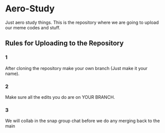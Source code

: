 # Aero-Study
Just aero study things. This is the repository where we are going to upload our meme codes and stuff. 

## Rules for Uploading to the Repository
### 1
After cloning the repository make your own branch (Just make it your name).
### 2
Make sure all the edits you do are on YOUR BRANCH.
### 3 
We will collab in the snap group chat before we do any merging back to the main
